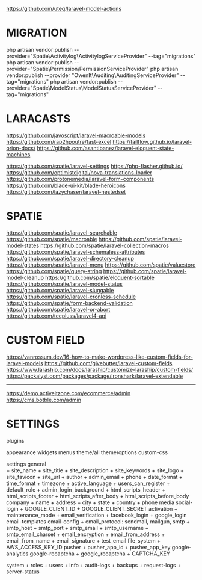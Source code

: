 https://github.com/uteq/laravel-model-actions

# MIGRATION
php artisan vendor:publish --provider="Spatie\Activitylog\ActivitylogServiceProvider" --tag="migrations"
php artisan vendor:publish --provider="Spatie\Permission\PermissionServiceProvider"
php artisan vendor:publish --provider "OwenIt\Auditing\AuditingServiceProvider" --tag="migrations"
php artisan vendor:publish --provider="Spatie\ModelStatus\ModelStatusServiceProvider" --tag="migrations"

# LARACASTS
https://github.com/javoscript/laravel-macroable-models
https://github.com/rap2hpoutre/fast-excel
https://tailflow.github.io/laravel-orion-docs/
https://github.com/asantibanez/laravel-eloquent-state-machines

https://github.com/spatie/laravel-settings
https://php-flasher.github.io/
https://github.com/optimistdigital/nova-translations-loader
https://github.com/protonemedia/laravel-form-components
https://github.com/blade-ui-kit/blade-heroicons
https://github.com/lazychaser/laravel-nestedset

# SPATIE
https://github.com/spatie/laravel-searchable
https://github.com/spatie/macroable
https://github.com/spatie/laravel-model-states
https://github.com/spatie/laravel-collection-macros
https://github.com/spatie/laravel-schemaless-attributes
https://github.com/spatie/laravel-directory-cleanup
https://github.com/spatie/laravel-menu
https://github.com/spatie/valuestore
https://github.com/spatie/query-string
https://github.com/spatie/laravel-model-cleanup
https://github.com/spatie/eloquent-sortable
https://github.com/spatie/laravel-model-status
https://github.com/spatie/laravel-sluggable
https://github.com/spatie/laravel-cronless-schedule
https://github.com/spatie/form-backend-validation
https://github.com/spatie/laravel-or-abort
https://github.com/teepluss/laravel4-api

# CUSTOM FIELD
https://vanrossum.dev/16-how-to-make-wordpress-like-custom-fields-for-laravel-models
https://github.com/givebutter/laravel-custom-fields
https://www.laraship.com/docs/laraship/customize-laraship/custom-fields/
https://packalyst.com/packages/package/ironshark/laravel-extendable

------------------
https://demo.activeitzone.com/ecommerce/admin
https://cms.botble.com/admin

# SETTINGS
plugins


appearance
    widgets
    menus
    theme/all
    theme/options
    custom-css
    
settings
    general    
        + site_name
        + site_title
        + site_description
        + site_keywords
        + site_logo
        + site_favicon
        + site_url
        + author
        + admin_email
        + phone
        + date_format
        + time_format
        + timezone
        + active_language
        + users_can_register
        + default_role
        + admin_login_background
        + html_scripts_header
        + html_scripts_footer
        + html_scripts_after_body
        + html_scripts_before_body
    company
        + name
        + address
        + city
        + state
        + country
        + phone
    media
    social-login
        + GOOGLE_CLIENT_ID
        + GOOGLE_CLIENT_SECRET
    activation
        + maintenance_mode
        + email_verification
        + facebook_login
        + google_login
    email-templates
    email-config
        + email_protocol: sendmail, mailgun, smtp
        + smtp_host
        + smtp_port
        + smtp_email
        + smtp_username
        + smtp_email_charset
        + email_encryption
        + email_from_address
        + email_from_name
        + email_signature
        + test_email
    file_system
        + AWS_ACCESS_KEY_ID
    pusher
        + pusher_app_id
        + pusher_app_key
    google-analytics
    google-recaptcha
        + google_recaptcha
        + CAPTCHA_KEY


system
    + roles
    + users
    + info
    + audit-logs
    + backups
    + request-logs
    + server-status
